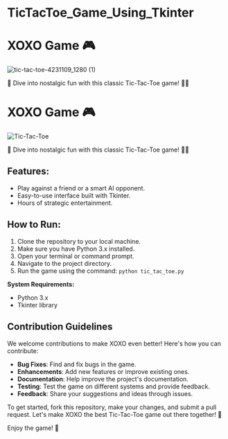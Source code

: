# TicTacToe_Game_Using_Tkinter
# XOXO Game 🎮

![tic-tac-toe-4231109_1280 (1)](https://github.com/MrAkash920/TicTacToe_Game_Using_Tkinter/assets/112510755/9fa342ad-d821-4d0a-92db-5373f14fd5bc)


🚀 Dive into nostalgic fun with this classic Tic-Tac-Toe game! 🤖💥
# XOXO Game 🎮

![Tic-Tac-Toe](https://your-image-url.com)

🚀 Dive into nostalgic fun with this classic Tic-Tac-Toe game! 🤖💥

## Features:
- Play against a friend or a smart AI opponent.
- Easy-to-use interface built with Tkinter.
- Hours of strategic entertainment.

## How to Run:
1. Clone the repository to your local machine.
2. Make sure you have Python 3.x installed.
3. Open your terminal or command prompt.
4. Navigate to the project directory.
5. Run the game using the command: `python tic_tac_toe.py`

**System Requirements:**
- Python 3.x
- Tkinter library

## Contribution Guidelines
We welcome contributions to make XOXO even better! Here's how you can contribute:
- **Bug Fixes**: Find and fix bugs in the game.
- **Enhancements**: Add new features or improve existing ones.
- **Documentation**: Help improve the project's documentation.
- **Testing**: Test the game on different systems and provide feedback.
- **Feedback**: Share your suggestions and ideas through issues.

To get started, fork this repository, make your changes, and submit a pull request. Let's make XOXO the best Tic-Tac-Toe game out there together! 🙌

Enjoy the game! 🎉
